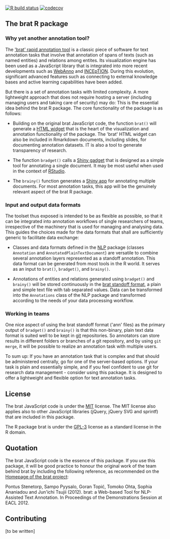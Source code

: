 <!-- badges: start -->
[![R build status](https://github.com/ablaette/brat/workflows/R-CMD-check/badge.svg)](https://github.com/ablaette/brat/actions)
[![codecov](https://codecov.io/gh/PolMine/brat/branch/master/graph/badge.svg)](https://codecov.io/gh/PolMine/brat/branch/master)
<!-- badges: end -->

## The brat R package

### Why yet another annotation tool?

The ['brat' rapid annotation tool](https://brat.nlplab.org/) is a classic piece of software for text annotation tasks that involve that annotation of spans of texts (such as named entities) and relations among entites. Its visualization engine has been used as a JavaScript library that is integrated into more recent developments such as [WebAnno](https://webanno.github.io/webanno/) and [INCEpTION](https://inception-project.github.io/). During this evolution, significant advanced features such as connecting to external knowledge bases and active learning capabilities have been added.

But there is a set of annotation tasks with limited complexity. A more lightweight approach that does not require hosting a server (including managing users and taking care of security) may do: This is the essential idea behind the brat R package. The core functionality of the package is as follows:

- Building on the original brat JavaScript code, the function `brat()` will generate a [HTML widget](https://www.htmlwidgets.org/)  that is the heart of the visualization and annotation functionality of the package. The 'brat' HTML widget can also be included in Rmarkdown documents, including slides, for documenting annotation datasets. IT is also a tool to generate transparency of research.

- The function `bradget()` calls a [Shiny gadget](https://shiny.rstudio.com/articles/gadgets.html) that is designed as a simple tool for annotating a single document. It may be most useful when used in the context of [RStudio](https://rstudio.com/).

- The `brainy()` function generates a [Shiny app](https://shiny.rstudio.com/) for annotating multiple documents. For most annotation tasks, this app will be the genuinely relevant aspect of the brat R package.


### Input and output data formats

The toolset thus exposed is intended to be as flexible as possible, so that it can be integrated into annotation workflows of single researchers of teams, irrespective of the machinery that is used for managing and analysing data. This guides the choices made for the data formats that shall are sufficiently generic to facilitate data exchange:

- Classes and data formats defined in the [NLP](https://CRAN.R-project.org/package=NLP) package (classes `Annotation` and `AnnotatedPlainTextDocument`) are versatile to combine several annotation layers represented as a standoff annotation. This data format can be generated from most tools in the R world. It serves as an input to `brat()`, `bradget()`, and `brainy()`.

- Annotations of entities and relations generated using `bradget()` and `brainy()` will be stored continuously in the [brat standoff format](https://brat.nlplab.org/standoff.html), a plain and simple text file with tab separated values. Data can be transformed into the `Annotations` class of the NLP package and transformed according to the needs of your data processing workflow.


### Working in teams

One nice aspect of using the brat standoff format ('ann' files) as the primary output of `bradget()` and `brainy()` is that this non-binary, plain text data format is suited well to be kept in [git](https://git-scm.com/) repositories. So annotators can store results in different folders or branches of a git repository, and by using `git merge`, it will be possible to realize an annotation task with multiple users.

To sum up: If you have an annotation task that is complex and that should be administered centrally, go for one of the server-based options. If your task is plain and essentially simple, and if you feel confident to use git for research data management - consider using this package. It is designed to offer a lightweight and flexible option for text annotation tasks.


## License

The brat JavaScript code is under the [MIT](https://opensource.org/licenses/MIT) license. The MIT license also applies also to other JavaScript libraries (jQuery, jQuery SVG and sprintf) that are included in this package.

The R package brat is under the [GPL-3](https://www.gnu.org/licenses/gpl-3.0.html) license as a standard license in the R domain.


## Quotation

The brat JavaScript code is the essence of this package. If you use this package, it will be good practice to honour the original work of the team behind brat by including the following reference, as recommended on the [Homepage of the brat project](https://brat.nlplab.org/about.html):

Pontus Stenetorp, Sampo Pyysalo, Goran Topić, Tomoko Ohta, Sophia Ananiadou and Jun'ichi Tsujii (2012). brat: a Web-based Tool for NLP-Assisted Text Annotation. In Proceedings of the Demonstrations Session at EACL 2012. 


## Contributing

[to be written]



